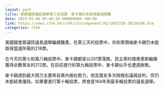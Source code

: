 ```yaml
---
layout: post
title: 美眾議院議長選舉第三天投票　麥卡錫仍未取得當選票數
date: 2023-01-06 05:49:20.000000000 +08:00
link: https://news.rthk.hk/rthk/ch/component/k2/1682728-20230106.htm
categories: rthk
---
```


美國國會眾議院議長選舉繼續難產。在第三天的投票中，共和黨領袖麥卡錫仍未能取得當選所需的218票。

在今天的第七和第八輪投票中，麥卡錫都是以201票落敗，民主黨的傑弗里斯繼續獲得全數黨友的212票。在目前進行的第九輪投票中，麥卡錫似乎也遭遇挫敗。

麥卡錫遇到最大阻力主要來自黨內極右勢力，他及盟友多次與極右議員談判，但仍未能結束僵局。如果要進行第十輪投票，將會是164年來最多輪投票的議長選舉。
